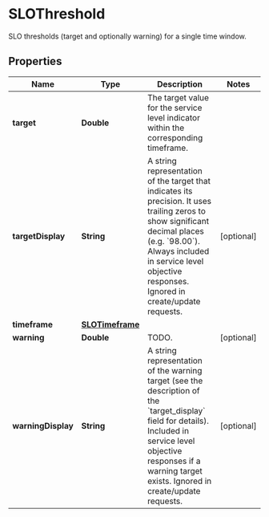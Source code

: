 

# SLOThreshold

SLO thresholds (target and optionally warning) for a single time window.
## Properties

Name | Type | Description | Notes
------------ | ------------- | ------------- | -------------
**target** | **Double** | The target value for the service level indicator within the corresponding timeframe. | 
**targetDisplay** | **String** | A string representation of the target that indicates its precision. It uses trailing zeros to show significant decimal places (e.g. &#x60;98.00&#x60;).  Always included in service level objective responses. Ignored in create/update requests. |  [optional]
**timeframe** | [**SLOTimeframe**](SLOTimeframe.md) |  | 
**warning** | **Double** | TODO. |  [optional]
**warningDisplay** | **String** | A string representation of the warning target (see the description of the &#x60;target_display&#x60; field for details).  Included in service level objective responses if a warning target exists. Ignored in create/update requests. |  [optional]



